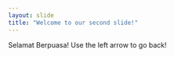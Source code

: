 ```yaml
---
layout: slide
title: "Welcome to our second slide!"
---
```

Selamat Berpuasa!
Use the left arrow to go back!
